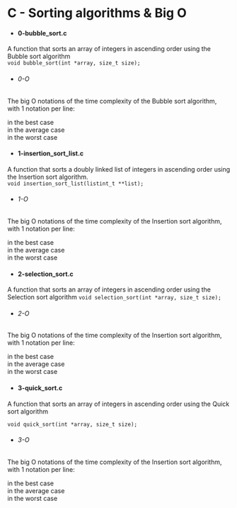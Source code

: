 # C - Sorting algorithms & Big O

- #### 0-bubble_sort.c
A function that sorts an array of integers in ascending order using the
 Bubble sort algorithm <br>
 `void bubble_sort(int *array, size_t size);`

 - ###### 0-O
The big O notations of the time complexity of the Bubble sort
 algorithm, with 1 notation per line:

 in the best case <br>
 in the average case <br>
 in the worst case <br>

- #### 1-insertion_sort_list.c
A function that sorts a doubly linked list of integers in ascending order using
 the Insertion sort algorithm.<br>
`void insertion_sort_list(listint_t **list);`

- ###### 1-O
The big O notations of the time complexity of the Insertion sort algorithm,
 with 1 notation per line:

in the best case <br>
in the average case <br>
in the worst case <br>


- #### 2-selection_sort.c
A function that sorts an array of integers in ascending order using the
 Selection sort algorithm
`void selection_sort(int *array, size_t size);`

- ###### 2-O

The big O notations of the time complexity of the Insertion sort algorithm,
 with 1 notation per line:

in the best case <br>
in the average case <br>
in the worst case <br>

- #### 3-quick_sort.c
A function that sorts an array of integers in ascending order using the Quick sort
 algorithm

`void quick_sort(int *array, size_t size);`

- ###### 3-O
The big O notations of the time complexity of the Insertion sort algorithm,
 with 1 notation per line:

in the best case <br>
in the average case <br>
in the worst case <br>
